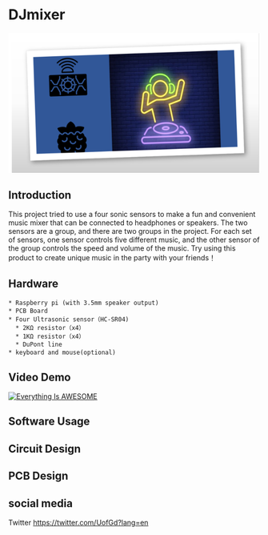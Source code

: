 # DJmixer
![Image text](https://github.com/GuangyaoLI/DJmixer/blob/master/DJmixer.png)


Introduction
-----
This project tried to use a four sonic sensors to make a fun and convenient music mixer that can be connected to headphones or speakers.
The two sensors are a group, and there are two groups in the project.
For each set of sensors,
one sensor controls five different music, and the other sensor of the group controls the speed and volume of the music.
Try using this product to create unique music in the party with your friends！

Hardware
-----
```
* Raspberry pi (with 3.5mm speaker output)
* PCB Board
* Four Ultrasonic sensor（HC-SR04)
  * 2KΩ resistor（x4）
  * 1KΩ resistor（x4）
  * DuPont line
* keyboard and mouse(optional)
```
## Video Demo
[![Everything Is AWESOME](  http://img.youtube.com/vi/wFj2qqwLuvs/maxresdefault.jpg)](https://www.youtube.com/watch?v=7w9ATuSODwc "Everything Is AWESOME")
## Software  Usage

## Circuit Design

## PCB Design

## social media
Twitter  https://twitter.com/UofGd?lang=en
